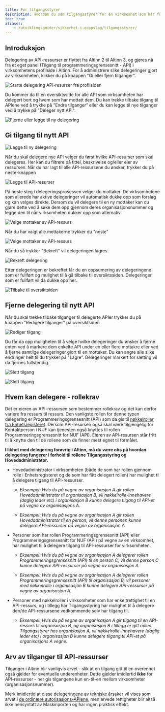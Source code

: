 ```yaml
---
title: For tilgangsstyrer
description: Hvordan du som tilgangsstyrer for en virksomhet som har fått tilgang til et API i Maskinporten delegerer denne videre til en leverandør.
toc: true
aliases: 
    - /utviklingsguider/sikkerhet-i-eoppslag/tilgangsstyrer/
---
```


## Introduksjon
Delegering av API-ressurser er flyttet fra Altinn 2 til Altinn 3, og gjøres nå fra et eget panel (Tilgang til programmeringsgrensesnitt - API) i virksomhetens profilside i Altinn.
For å administrere slike delegeringer gjort av virksomheten, klikker du på knappen "Gi eller fjern tilganger".

![Starte delegering API-resurser fra profilsiden](/docs/images/guides/eoppslag/delegate-ds-03.png "Starte delegering API-resurser fra profilsiden")

Du kommer da til en oversiktsside for alle API som virksomheten har delegert bort og hvem som har mottatt dem. Du kan trekke tilbake tilgang til APIene ved å trykke på "Endre tilganger" eller du kan legge til nye tilganger ved å trykke på "Deleger nytt API".

![Fjerne eller legge til ny delegering](/docs/images/guides/eoppslag/delegate-ds-04.png "Fjerne eller legge til ny delegering")

## Gi tilgang til nytt API

![Legge til ny delegering](/docs/images/guides/eoppslag/delegate-ds-05.png "Legge til ny delegering")

Når du skal delegere nye API velger du først hvilke APi-resurser som skal delegeres. Her kan du filtrere på tittel, beskrivelse og/eller eier av ressursen. Når du har lagt til alle API-ressursene du ønsker, trykker du på neste-knappen

![Legge til API-resurser](/docs/images/guides/eoppslag/delegate-ds-06.png "Legge til API-resurser")

På neste steg i delegeringsprosessen velger du mottaker. De virksomhetene som allerede har aktive delegeringer vil automatisk dukke opp som forslag og kan velges direkte. Dersom du vil delegere til en ny mottaker kan du gjøre dette ved å søke dem opp gjennom deres organisasjonsnummer og legge den til når virksomheten dukker opp som alternativ.

![Velge mottaker av API-ressurs](/docs/images/guides/eoppslag/delegate-ds-07.png "Velge mottaker av API-ressurs")

Når du har valgt alle mottakerne trykker du "neste"

![Velge mottaker av API-ressurs](/docs/images/guides/eoppslag/delegate-ds-08.png "Velge mottaker av API-ressurs")

Når du så trykker "Bekreft" vil delegeringen lagres.

![Bekreft delegering](/docs/images/guides/eoppslag/delegate-ds-09.png "Bekreft delegering")

Etter delegeringen er bekreftet får du en oppsumering av delegeringene som er fullført og mulighet til å gå tilbake til oversiktssiden. Delegeringer som er fullført vil da dukke opp her.

![Tilbake til oversiktsiden](/docs/images/guides/eoppslag/delegate-ds-10.png "Tilbake til oversiktsiden")

## Fjerne delegering til nytt API

Når du skal trekke tilbake tilganger til delegerte APIer trykker du på knappen "Redigere tilganger" på oversiktsiden

![Rediger tilgang](/docs/images/guides/eoppslag/delegate-ds-11.png "Rediger tilgang")

Du får da opp muligheten til å velge hvilke delegeringer du ønsker å fjerne enten ved å markere dem enkelte API under en eller flere mottakre eller ved å fjerne samtlige delegeringer gjort til en mottaker. Du kan angre alle slike endringer helt til du trykker på "Lagre". Delegeringer markert for sletting vil da fjernes fullstendig. 

![Slett tilgang](/docs/images/guides/eoppslag/delegate-ds-12.png "Slett tilgang")

![Slett tilgang](/docs/images/guides/eoppslag/delegate-ds-13.png "Slett tilgang")

## Hvem kan delegere - rollekrav

 Det er eieren av API-ressursen som bestemmer rollekrav og det kan derfor variere fra ressurs til ressurs. Den vanligste rollen for denne typen delegering er Programmeringsgrensesnitt (API) som da gis til
 [nøkkelroller fra Enhetsregisteret](https://www.altinn.no/nn/hjelp/skjema/alle-altinn-roller/hvem-har-forhandstildelte-roller-i-altinn/). 
 Dersom API-resursen også skal være tilgjengelig for Kontaktperson i NUF kan tjenesten også knyttes til rollen Programmeringsgrensesnitt for NUF (API). 
 Eieren av API-resursen står fritt til å knytte den til de rollene som de finner mest egnet til formålet.
 
**I likhet med delegering forøvrig i Altinn, må du være obs på hvordan delegering fungerer i forhold til rollene Tilgangsstyring og Hovedadministrator.** 

- Hovedadministrator i virksomheten (både de som har rollen gjennom rolle i Enhetsregisteret og de som har fått delegert rollen) har mulighet til å delegere tilgang til API-ressurser.

   - *Eksempel: Hvis du på vegne av organisasjon A gir rollen Hovedadministrator til organisasjon B, vil nøkkelrolle-innehavere (daglig leder etc) i organisasjon B kunne delegere tilgang til API-et på vegne av organisasjons A.*

   - *Eksempel: Hvis du på vegne av organisasjon A gir rollen Hovedadministrator til en person, vil denne personen kunne delegere API-ressurser på vegne av organisasjon A*

- Personer som har rollen Programmeringsgrensesnitt (API) eller Programmeringsgrensesnitt for NUF (API) på vegne av en virksomhet, har mulighet til å delegere tilgang til API-ressurser for virksomheten.

   - *Eksempel: Hvis du på vegne av organisasjon A delegerer rollen Programmeringsgrensesnitt (API) til en person C, vil denne person C kunne delegere API-ressurser på vegne av organisasjon A.*

   - *Eksempel: Hvis du på vegne av organisasjon A delegerer rollen Programmeringsgrensesnitt (API) til organisasjon B, vil personer med nøkkelrolle i organisasjon B kunne delegere API-ressurser på vegne av organisasjon A.*

- Personer med nøkkelroller i virksomheter som har enkeltrettighet til en API-ressurs, og i tillegg har Tilgangsstyring har mulighet til å delegere den/de API-ressursene vedkommende selv har tilgang til.

   - *Eksempel: Hvis du på vegne av organisasjon A gir tilgang til en API-ressurs til organisasjon B, og organisasjon B i tillegg er gitt rollen Tilgangsstyrer hos organisasjon A,
vil nøkkelrolle-innehavere (daglig leder etc) i organisasjon B kunne delegere tilgang til API-et på organisasjons A vegne.*



## Arv av tilganger til API-ressurser

Tilganger i Altinn blir vanligvis arvet - slik at en tilgang gitt til en overenhet også gjelder for eventuelle underenheter.
Dette gjelder imidlertid **ikke** for API-ressurser - her gis tilgangene kun en-til-en mellom virksomheter (organisasjonsnummer). 

Merk imidlertid at disse delegeringene av tekniske årsaker vil vises som arvet i
[de ordinære autorisasjons-APIene](../../../api/rest/autorisasjon/roller-og-rettigheter/),
men arvede rettigheter blir altså ikke hensyntatt av Maskinporten og har ingen praktisk effekt.

